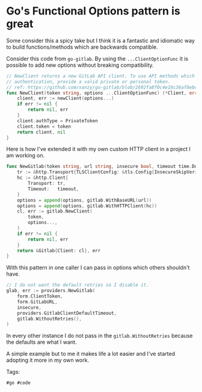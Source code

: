 # Go's Functional Options pattern is great

Some consider this a spicy take but I think it is a fantastic and idiomatic way to build functions/methods which are backwards compatible.


Consider this code from `go-gitlab`. By using the `...ClientOptionFunc` it is possible to add new options without breaking compatibility.

```go
// NewClient returns a new GitLab API client. To use API methods which require
// authentication, provide a valid private or personal token.
// ref: https://github.com/xanzy/go-gitlab/blob/2692fa8f0c4e16c36af8ebdc571da3a0d4ce2d19/gitlab.go#L240-L250
func NewClient(token string, options ...ClientOptionFunc) (*Client, error) {
	client, err := newClient(options...)
	if err != nil {
		return nil, err
	}
	client.authType = PrivateToken
	client.token = token
	return client, nil
}
```

Here is how I've extended it with my own custom HTTP client in a project I am working on.

```go
func NewGitlab(token string, url string, insecure bool, timeout time.Duration, options ...gitlab.ClientOptionFunc) (*Gitlab, error) {
	tr := &http.Transport{TLSClientConfig: &tls.Config{InsecureSkipVerify: insecure}}
	hc := &http.Client{
		Transport: tr,
		Timeout:   timeout,
	}
	options = append(options, gitlab.WithBaseURL(url))
	options = append(options, gitlab.WithHTTPClient(hc))
	cl, err := gitlab.NewClient(
		token,
		options...,
	)
	if err != nil {
		return nil, err
	}
	return &Gitlab{Client: cl}, err
}
```

With this pattern in one caller I can pass in options which others shouldn't have. 

```go
// I do not want the default retries so I disable it.
glab, err := providers.NewGitlab(
    form.ClientToken,
    form.GitLabURL,
    insecure,
    providers.GitlabClientDefaultTimeout,
    gitlab.WithoutRetries(),
)
```

In every other instance I do not pass in the `gitlab.WithoutRetries` because the defaults are what I want.

A simple example but to me it makes life a lot easier and I've started adopting it more in my own work.

Tags:

    #go #code
